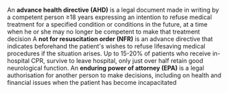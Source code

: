 An **advance health directive (AHD)** is a legal document made in writing by a competent person ≥18 years expressing an intention to refuse medical treatment for a specified condition or conditions in the future, at a time when he or she may no longer be competent to make that treatment decision
	A **not for resuscitation order (NFR)** is an advance directive that indicates beforehand the patient's wishes to refuse lifesaving medical procedures if the situation arises.
		Up to 15-20% of patients who receive in-hospital CPR, survive to leave hospital, only just over half retain good neurological function.
An **enduring power of attorney (EPA)** is a legal authorisation for another person to make decisions, including on health and financial issues when the patient has become incapacitated
